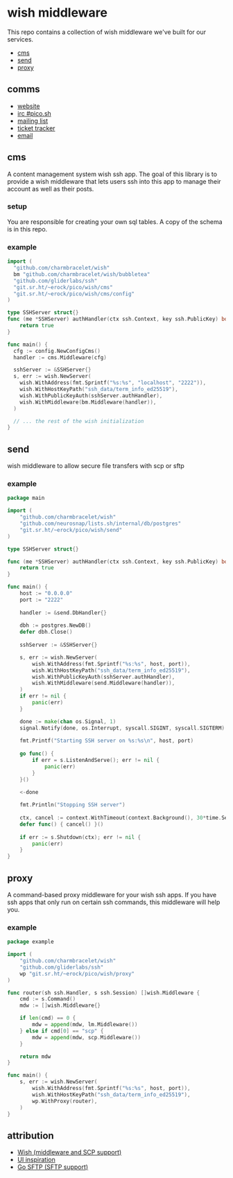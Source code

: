 # wish middleware

This repo contains a collection of wish middleware we've built for our
services.

- [cms](#cms)
- [send](#send)
- [proxy](#proxy)

## comms

- [website](https://pico.sh)
- [irc #pico.sh](irc://irc.libera.chat/#pico.sh)
- [mailing list](https://lists.sr.ht/~erock/pico.sh)
- [ticket tracker](https://todo.sr.ht/~erock/pico.sh)
- [email](mailto:hello@pico.sh)

## cms

A content management system wish ssh app.  The goal of this library is to
provide a wish middleware that lets users ssh into this app to manage their
account as well as their posts.

### setup

You are responsible for creating your own sql tables.  A copy of the schema is
in this repo.

### example

```go
import (
  "github.com/charmbracelet/wish"
  bm "github.com/charmbracelet/wish/bubbletea"
  "github.com/gliderlabs/ssh"
  "git.sr.ht/~erock/pico/wish/cms"
  "git.sr.ht/~erock/pico/wish/cms/config"
)

type SSHServer struct{}
func (me *SSHServer) authHandler(ctx ssh.Context, key ssh.PublicKey) bool {
	return true
}

func main() {
  cfg := config.NewConfigCms()
  handler := cms.Middleware(cfg)

  sshServer := &SSHServer{}
  s, err := wish.NewServer(
    wish.WithAddress(fmt.Sprintf("%s:%s", "localhost", "2222")),
    wish.WithHostKeyPath("ssh_data/term_info_ed25519"),
    wish.WithPublicKeyAuth(sshServer.authHandler),
    wish.WithMiddleware(bm.Middleware(handler)),
  )

  // ... the rest of the wish initialization
}
```

## send

wish middleware to allow secure file transfers with scp or sftp

### example

```go
package main

import (
    "github.com/charmbracelet/wish"
    "github.com/neurosnap/lists.sh/internal/db/postgres"
    "git.sr.ht/~erock/pico/wish/send"
)

type SSHServer struct{}

func (me *SSHServer) authHandler(ctx ssh.Context, key ssh.PublicKey) bool {
    return true
}

func main() {
    host := "0.0.0.0"
    port := "2222"
    
    handler := &send.DbHandler{}
    
    dbh := postgres.NewDB()
    defer dbh.Close()
    
    sshServer := &SSHServer{}

    s, err := wish.NewServer(
        wish.WithAddress(fmt.Sprintf("%s:%s", host, port)),
        wish.WithHostKeyPath("ssh_data/term_info_ed25519"),
        wish.WithPublicKeyAuth(sshServer.authHandler),
        wish.WithMiddleware(send.Middleware(handler)),
    )
    if err != nil {
        panic(err)
    }

    done := make(chan os.Signal, 1)
    signal.Notify(done, os.Interrupt, syscall.SIGINT, syscall.SIGTERM)
    
    fmt.Printf("Starting SSH server on %s:%s\n", host, port)
    
    go func() {
        if err = s.ListenAndServe(); err != nil {
            panic(err)
        }
    }()

    <-done
    
    fmt.Println("Stopping SSH server")
    
    ctx, cancel := context.WithTimeout(context.Background(), 30*time.Second)
    defer func() { cancel() }()
    
    if err := s.Shutdown(ctx); err != nil {
        panic(err)
    }
}
```

## proxy

A command-based proxy middleware for your wish ssh apps. If you have ssh apps that only run on
certain ssh commands, this middleware will help you.

### example

```go
package example

import (
	"github.com/charmbracelet/wish"
	"github.com/gliderlabs/ssh"
	wp "git.sr.ht/~erock/pico/wish/proxy"
)

func router(sh ssh.Handler, s ssh.Session) []wish.Middleware {
	cmd := s.Command()
	mdw := []wish.Middleware{}

	if len(cmd) == 0 {
		mdw = append(mdw, lm.Middleware())
	} else if cmd[0] == "scp" {
		mdw = append(mdw, scp.Middleware())
	}

	return mdw
}

func main() {
	s, err := wish.NewServer(
		wish.WithAddress(fmt.Sprintf("%s:%s", host, port)),
		wish.WithHostKeyPath("ssh_data/term_info_ed25519"),
		wp.WithProxy(router),
	)
}
```

## attribution

- [Wish (middleware and SCP support)](https://github.com/charmbracelet/wish)
- [UI inspiration](https://github.com/charmbracelet/charm)
- [Go SFTP (SFTP support)](https://github.com/pkg/sftp)
